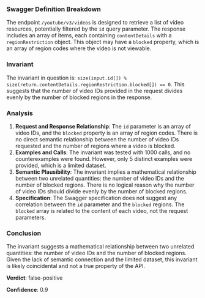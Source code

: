 ### Swagger Definition Breakdown
The endpoint `/youtube/v3/videos` is designed to retrieve a list of video resources, potentially filtered by the `id` query parameter. The response includes an array of items, each containing `contentDetails` with a `regionRestriction` object. This object may have a `blocked` property, which is an array of region codes where the video is not viewable.

### Invariant
The invariant in question is: `size(input.id[]) % size(return.contentDetails.regionRestriction.blocked[]) == 0`. This suggests that the number of video IDs provided in the request divides evenly by the number of blocked regions in the response.

### Analysis
1. **Request and Response Relationship**: The `id` parameter is an array of video IDs, and the `blocked` property is an array of region codes. There is no direct semantic relationship between the number of video IDs requested and the number of regions where a video is blocked.
2. **Examples and Calls**: The invariant was tested with 1000 calls, and no counterexamples were found. However, only 5 distinct examples were provided, which is a limited dataset.
3. **Semantic Plausibility**: The invariant implies a mathematical relationship between two unrelated quantities: the number of video IDs and the number of blocked regions. There is no logical reason why the number of video IDs should divide evenly by the number of blocked regions.
4. **Specification**: The Swagger specification does not suggest any correlation between the `id` parameter and the `blocked` regions. The `blocked` array is related to the content of each video, not the request parameters.

### Conclusion
The invariant suggests a mathematical relationship between two unrelated quantities: the number of video IDs and the number of blocked regions. Given the lack of semantic connection and the limited dataset, this invariant is likely coincidental and not a true property of the API.

**Verdict**: false-positive

**Confidence**: 0.9
